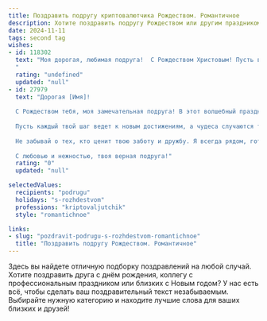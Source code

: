```yaml
---
title: Поздравить подругу криптовалютчика Рождеством. Романтичное
description: Хотите поздравить подругу Рождеством или другим праздником? Наш ИИ создаст незабываемое поздравление, а вы обязательно выделитесь среди других.  
date: 2024-11-11
tags: second tag
wishes:
- id: 118302
  text: "Моя дорогая, любимая подруга!  С Рождеством Христовым! Пусть в этот волшебный вечер, полный света и чудес,  твоя жизнь, подобно сиянию самой яркой звезды, будет наполнена счастьем, любовью и успехом. Пусть даже мир криптовалют, столь сложный и переменчивый, будет к тебе благосклонен, принося только радость и процветание.  Я желаю тебе  не только финансового благополучия, но и безграничного внутреннего света, который согревает сильнее любого майнера!  Крепко целую и обнимаю!
  "
  rating: "undefined"
  updated: "null"
- id: 27979
  text: "Дорогая [Имя]!
  
  С Рождеством тебя, моя замечательная подруга! В этот волшебный праздник желаю, чтобы каждый момент был наполнен радостью и теплом, как сияние новогодних огней. Пусть твоя душа всегда светится, как самые яркие криптовалютные звезды на бескрайних просторах цифрового мира.
  
  Пусть каждый твой шаг ведет к новым достижениям, а чудеса случаются так же часто, как колебания курсов. Желаю, чтобы в новом году исполнились все мечты, а терпение и труд приносили только прибыль, как самые удачные инвестиции.
  
  Не забывай о тех, кто ценит твою заботу и дружбу. Я всегда рядом, готова поддержать и разделить радость успехов.
  
  С любовью и нежностью, твоя верная подруга!"
  rating: "0"
  updated: "null"

selectedValues:
  recipients: "podrugu"
  holidays: "s-rozhdestvom"
  professions: "kriptovaljutchik"
  style: "romantichnoe"

links:
- slug: "pozdravit-podrugu-s-rozhdestvom-romantichnoe"
  title: "Поздравить подругу Рождеством. Романтичное"
---
```


Здесь вы найдете отличную подборку поздравлений на любой случай. 
Хотите поздравить друга с днём рождения, коллегу с профессиональным праздником или близких с Новым годом? У нас есть всё, чтобы сделать ваш поздравительный текст незабываемым. Выбирайте нужную категорию и находите лучшие слова для ваших близких и друзей!
